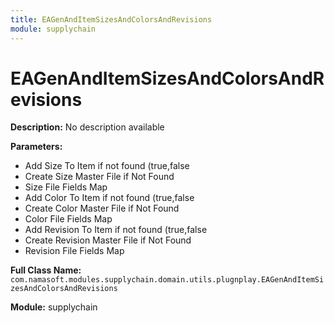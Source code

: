 ```yaml
---
title: EAGenAndItemSizesAndColorsAndRevisions
module: supplychain
---
```


# EAGenAndItemSizesAndColorsAndRevisions

**Description:** No description available

**Parameters:**
- Add Size To Item if not found (true,false
- Create Size Master File if Not Found
- Size File Fields Map
- Add Color To Item if not found (true,false
- Create Color Master File if Not Found
- Color File Fields Map
- Add Revision To Item if not found (true,false
- Create Revision Master File if Not Found
- Revision File Fields Map

**Full Class Name:** `com.namasoft.modules.supplychain.domain.utils.plugnplay.EAGenAndItemSizesAndColorsAndRevisions`

**Module:** supplychain


